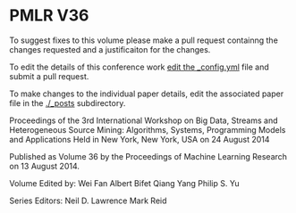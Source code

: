 # PMLR V36

To suggest fixes to this volume please make a pull request containng the changes requested and a justificaiton for the changes.

To edit the details of this conference work [edit the _config.yml](./_config.yml) file and submit a pull request.

To make changes to the individual paper details, edit the associated paper file in the [./_posts](./_posts) subdirectory.

Proceedings of the 3rd International Workshop on Big Data, Streams and Heterogeneous Source Mining: Algorithms, Systems, Programming Models and Applications
  Held in New York, New York, USA on 24 August 2014

Published as Volume 36 by the Proceedings of Machine Learning Research on 13 August 2014.

Volume Edited by:
  Wei Fan
  Albert Bifet
  Qiang Yang
  Philip S. Yu

Series Editors:
  Neil D. Lawrence
  Mark Reid
